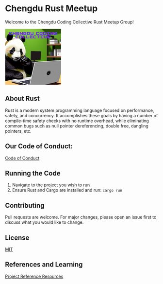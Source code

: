# Chengdu Rust Meetup

Welcome to the Chengdu Coding Collective Rust Meetup Group!

![Rust Chengdu Coding Collective Panda Coder](chengdu-coding-collective-mascot.png)

## About Rust

Rust is a modern system programming language focused on performance, safety, and concurrency. It accomplishes these goals by having a number of compile-time safety checks with no runtime overhead, while eliminating common bugs such as null pointer dereferencing, double free, dangling pointers, etc.

## Our Code of Conduct:
[Code of Conduct](../main/code-of-conduct/Chengdu-Rust-Meetup-Code-of-Conduct-(English).md)

## Running the Code
1) Navigate to the project you wish to run
2) Ensure Rust and Cargo are installed and run:
   `cargo run`

## Contributing

Pull requests are welcome. For major changes, please open an issue first to discuss what you would like to change.

## License

[MIT](https://choosealicense.com/licenses/mit/)

## References and Learning

[Project Reference Resources](../main/REFERENCES.md)
